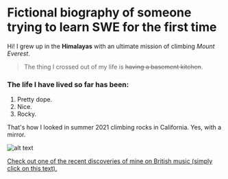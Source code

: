 # Fictional biography of someone trying to learn SWE for the first time
Hi! I grew up in the **Himalayas** with an ultimate mission of climbing _Mount Everest_.

> The thing I crossed out of my life is ~~having a basement kitchen~~.

### The life I have lived so far has been:
1. Pretty dope.
2. Nice.
3. Rocky.

That's how I looked in summer 2021 climbing rocks in California. Yes, with a mirror.

![alt text][avatar]

[avatar]: https://github.com/minerva-university/cs162-test/blob/andriy-kashyrskyy/git_photo.jpeg "Me, photographed."

[Check out one of the recent discoveries of mine on British music (simply click on this text).][ref]

[ref]: https://www.youtube.com/watch?v=FSjvlnneEto
